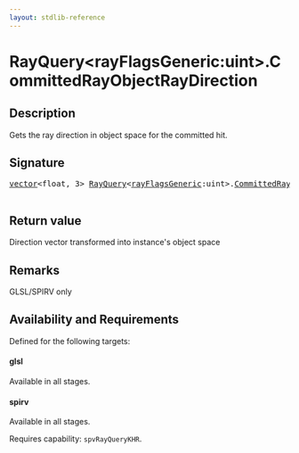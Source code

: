 ```yaml
---
layout: stdlib-reference
---
```


# RayQuery\<rayFlagsGeneric:uint\>\.CommittedRayObjectRayDirection

## Description

Gets the ray direction in object space for the committed hit.



## Signature 

<pre>
<a href="../vector/index.md" class="code_type">vector</a>&lt;<span class="code_keyword">float</span>, 3&gt; <a href="index.md" class="code_type">RayQuery</a>&lt;<a href="index.md#decl-rayFlagsGeneric" class="code_var">rayFlagsGeneric</a>:<span class="code_keyword">uint</span>&gt;.<a href="committedrayobjectraydirection-09cil.md">CommittedRayObjectRayDirection</a>();

</pre>

## Return value
Direction vector transformed into instance's object space

## Remarks
GLSL/SPIRV only


## Availability and Requirements

Defined for the following targets:

#### glsl
Available in all stages.

#### spirv
Available in all stages.

Requires capability: `spvRayQueryKHR`.



<script>
// Fix .md links to .html when on ReadTheDocs
if (window.location.hostname.includes('readthedocs') || 
    window.location.hostname.includes('rtfd.io')) {
  document.addEventListener('DOMContentLoaded', function() {
    const links = document.querySelectorAll('a');
    links.forEach(link => {
      if (link.getAttribute('href') && link.getAttribute('href').endsWith('.md')) {
        link.href = link.href.replace(/\.md($|#|\?)/, '.html$1');
      }
    });
  });
}
</script>
